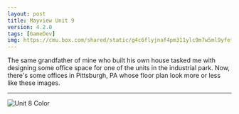 ```yaml
---
layout: post
title: Mayview Unit 9
version: 4.2.0
tags: [GameDev]
img: https://cmu.box.com/shared/static/g4c6flyjnaf4pm311ylc9m7w5ml9yfef.png
---
```


The same grandfather of mine who built his own house tasked me with designing some office space for one of the units in the industrial park.
Now, there's some offices in Pittsburgh, PA whose floor plan look more or less like these images.

---

![Unit 8 Color](https://cmu.box.com/shared/static/pdzyzcmocgu44fiuqniuownwbantpvx1.png)

